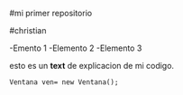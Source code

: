 #mi primer repositorio

#christian

-Emento 1
-Elemento 2
-Elemento 3

esto es un **text** de explicacion de mi codigo.

`Ventana ven= new Ventana();
`